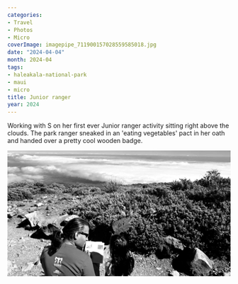 ```yaml
---
categories:
- Travel
- Photos
- Micro
coverImage: imagepipe_711900157028559585018.jpg
date: "2024-04-04"
month: 2024-04
tags:
- haleakala-national-park
- maui
- micro
title: Junior ranger
year: 2024
---
```


Working with S on her first ever Junior ranger activity sitting right above the clouds. The park ranger sneaked in an 'eating vegetables' pact in her oath and handed over a pretty cool wooden badge.

![](images/imagepipe_711900157028559585018.jpg)
